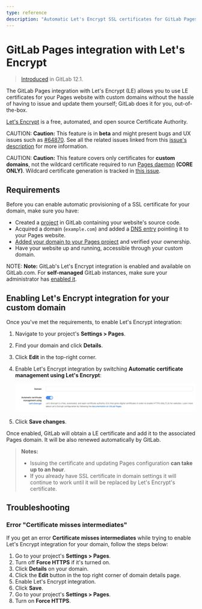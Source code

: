 ```yaml
---
type: reference
description: "Automatic Let's Encrypt SSL certificates for GitLab Pages."
---
```


# GitLab Pages integration with Let's Encrypt

> [Introduced](https://gitlab.com/gitlab-org/gitlab-ce/issues/28996) in GitLab 12.1.

The GitLab Pages integration with Let's Encrypt (LE) allows you
to use LE certificates for your Pages website with custom domains
without the hassle of having to issue and update them yourself;
GitLab does it for you, out-of-the-box.

[Let's Encrypt](https://letsencrypt.org) is a free, automated, and
open source Certificate Authority.

CAUTION: **Caution:**
This feature is in **beta** and might present bugs and UX issues
such as [#64870](https://gitlab.com/gitlab-org/gitlab-ce/issues/64870).
See all the related issues linked from this [issue's description](https://gitlab.com/gitlab-org/gitlab-ce/issues/28996)
for more information.

CAUTION: **Caution:**
This feature covers only certificates for **custom domains**,
not the wildcard certificate required to run [Pages daemon](../../../../administration/pages/index.md) **(CORE ONLY)**.
Wildcard certificate generation is tracked in [this issue](https://gitlab.com/gitlab-org/omnibus-gitlab/issues/3342).

## Requirements

Before you can enable automatic provisioning of a SSL certificate for your domain, make sure you have:

- Created a [project](../getting_started_part_two.md) in GitLab
  containing your website's source code.
- Acquired a domain (`example.com`) and added a [DNS entry](index.md)
  pointing it to your Pages website.
- [Added your domain to your Pages project](index.md#1-add-a-custom-domain-to-pages)
  and verified your ownership.
- Have your website up and running, accessible through your custom domain.

NOTE: **Note:**
GitLab's Let's Encrypt integration is enabled and available on GitLab.com.
For **self-managed** GitLab instances, make sure your administrator has
[enabled it](../../../../administration/pages/index.md#lets-encrypt-integration).

## Enabling Let's Encrypt integration for your custom domain

Once you've met the requirements, to enable Let's Encrypt integration:

1. Navigate to your project's **Settings > Pages**.
1. Find your domain and click **Details**.
1. Click **Edit** in the top-right corner.
1. Enable Let's Encrypt integration by switching **Automatic certificate management using Let's Encrypt**:

   ![Enable Let's Encrypt](img/lets_encrypt_integration_v12_1.png)

1. Click **Save changes**.

Once enabled, GitLab will obtain a LE certificate and add it to the
associated Pages domain. It will be also renewed automatically by GitLab.

> **Notes:**
>
> - Issuing the certificate and updating Pages configuration
>   **can take up to an hour**.
> - If you already have SSL certificate in domain settings it
>   will continue to work until it will be replaced by Let's Encrypt's certificate.

## Troubleshooting

### Error "Certificate misses intermediates"

If you get an error **Certificate misses intermediates** while trying to enable Let's Encrypt integration for your domain, follow the steps below:

1. Go to your project's **Settings > Pages**.
1. Turn off **Force HTTPS** if it's turned on.
1. Click **Details** on your domain.
1. Click the **Edit** button in the top right corner of domain details page.
1. Enable Let's Encrypt integration.
1. Click **Save**.
1. Go to your project's **Settings > Pages**.
1. Turn on **Force HTTPS**.

<!-- Include any troubleshooting steps that you can foresee. If you know beforehand what issues
one might have when setting this up, or when something is changed, or on upgrading, it's
important to describe those, too. Think of things that may go wrong and include them here.
This is important to minimize requests for support, and to avoid doc comments with
questions that you know someone might ask.

Each scenario can be a third-level heading, e.g. `### Getting error message X`.
If you have none to add when creating a doc, leave this section in place
but commented out to help encourage others to add to it in the future. -->
